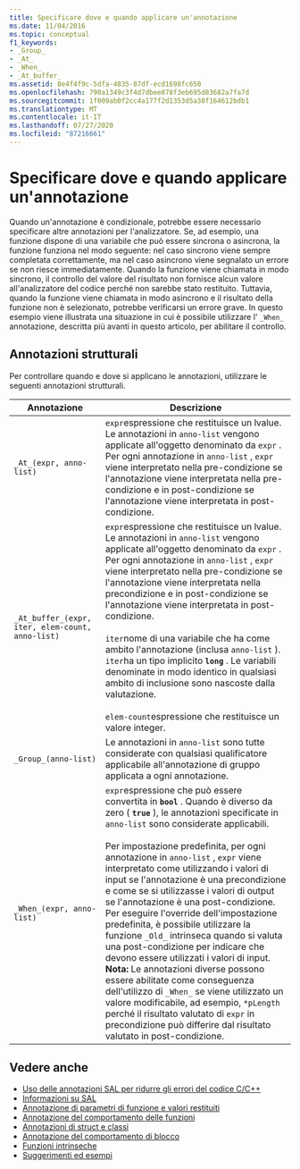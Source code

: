 ```yaml
---
title: Specificare dove e quando applicare un'annotazione
ms.date: 11/04/2016
ms.topic: conceptual
f1_keywords:
- _Group_
- _At_
- _When_
- _At_buffer_
ms.assetid: 8e4f4f9c-5dfa-4835-87df-ecd1698fc650
ms.openlocfilehash: 790a1349c3f4d7dbee878f3eb695d83682a7fa7d
ms.sourcegitcommit: 1f009ab0f2cc4a177f2d1353d5a38f164612bdb1
ms.translationtype: MT
ms.contentlocale: it-IT
ms.lasthandoff: 07/27/2020
ms.locfileid: "87216661"
---
```

# <a name="specifying-when-and-where-an-annotation-applies"></a>Specificare dove e quando applicare un'annotazione

Quando un'annotazione è condizionale, potrebbe essere necessario specificare altre annotazioni per l'analizzatore.  Se, ad esempio, una funzione dispone di una variabile che può essere sincrona o asincrona, la funzione funziona nel modo seguente: nel caso sincrono viene sempre completata correttamente, ma nel caso asincrono viene segnalato un errore se non riesce immediatamente. Quando la funzione viene chiamata in modo sincrono, il controllo del valore del risultato non fornisce alcun valore all'analizzatore del codice perché non sarebbe stato restituito.  Tuttavia, quando la funzione viene chiamata in modo asincrono e il risultato della funzione non è selezionato, potrebbe verificarsi un errore grave. In questo esempio viene illustrata una situazione in cui è possibile utilizzare l' `_When_` annotazione, descritta più avanti in questo articolo, per abilitare il controllo.

## <a name="structural-annotations"></a>Annotazioni strutturali

Per controllare quando e dove si applicano le annotazioni, utilizzare le seguenti annotazioni strutturali.

|Annotazione|Descrizione|
|----------------|-----------------|
|`_At_(expr, anno-list)`|`expr`espressione che restituisce un lvalue. Le annotazioni in `anno-list` vengono applicate all'oggetto denominato da `expr` . Per ogni annotazione in `anno-list` , `expr` viene interpretato nella pre-condizione se l'annotazione viene interpretata nella pre-condizione e in post-condizione se l'annotazione viene interpretata in post-condizione.|
|`_At_buffer_(expr, iter, elem-count, anno-list)`|`expr`espressione che restituisce un lvalue. Le annotazioni in `anno-list` vengono applicate all'oggetto denominato da `expr` . Per ogni annotazione in `anno-list` , `expr` viene interpretato nella pre-condizione se l'annotazione viene interpretata nella precondizione e in post-condizione se l'annotazione viene interpretata in post-condizione.<br /><br /> `iter`nome di una variabile che ha come ambito l'annotazione (inclusa `anno-list` ). `iter`ha un tipo implicito **`long`** . Le variabili denominate in modo identico in qualsiasi ambito di inclusione sono nascoste dalla valutazione.<br /><br /> `elem-count`espressione che restituisce un valore integer.|
|`_Group_(anno-list)`|Le annotazioni in `anno-list` sono tutte considerate con qualsiasi qualificatore applicabile all'annotazione di gruppo applicata a ogni annotazione.|
|`_When_(expr, anno-list)`|`expr`espressione che può essere convertita in **`bool`** . Quando è diverso da zero ( **`true`** ), le annotazioni specificate in `anno-list` sono considerate applicabili.<br /><br /> Per impostazione predefinita, per ogni annotazione in `anno-list` , `expr` viene interpretato come utilizzando i valori di input se l'annotazione è una precondizione e come se si utilizzasse i valori di output se l'annotazione è una post-condizione. Per eseguire l'override dell'impostazione predefinita, è possibile utilizzare la funzione `_Old_` intrinseca quando si valuta una post-condizione per indicare che devono essere utilizzati i valori di input. **Nota:**  Le annotazioni diverse possono essere abilitate come conseguenza dell'utilizzo di `_When_` se viene utilizzato un valore modificabile, ad esempio, `*pLength` perché il risultato valutato di `expr` in precondizione può differire dal risultato valutato in post-condizione.|

## <a name="see-also"></a>Vedere anche

- [Uso delle annotazioni SAL per ridurre gli errori del codice C/C++](../code-quality/using-sal-annotations-to-reduce-c-cpp-code-defects.md)
- [Informazioni su SAL](../code-quality/understanding-sal.md)
- [Annotazione di parametri di funzione e valori restituiti](../code-quality/annotating-function-parameters-and-return-values.md)
- [Annotazione del comportamento delle funzioni](../code-quality/annotating-function-behavior.md)
- [Annotazioni di struct e classi](../code-quality/annotating-structs-and-classes.md)
- [Annotazione del comportamento di blocco](../code-quality/annotating-locking-behavior.md)
- [Funzioni intrinseche](../code-quality/intrinsic-functions.md)
- [Suggerimenti ed esempi](../code-quality/best-practices-and-examples-sal.md)
